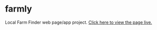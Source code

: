 # farmly
Local Farm Finder web page/app project.
[Click here to view the page live.](https://rawgit.com/live-joyfully/farmly/master/default.html)